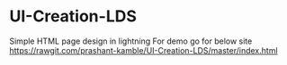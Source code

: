 # UI-Creation-LDS
Simple HTML page design in lightning
For demo go for below site
https://rawgit.com/prashant-kamble/UI-Creation-LDS/master/index.html
